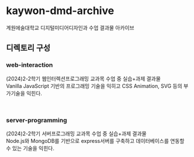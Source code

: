 # kaywon-dmd-archive
계원에술대학교 디지털미디어디자인과 수업 결과물 아카이브


## 디렉토리 구성   
### web-interaction   
(2024)2-2학기 웹인터렉션프로그래밍 교과목 수업 중 실습+과제 결과물   
Vanilla JavaScript 기반의 프로그래밍 기술을 익히고 CSS Animation, SVG 등의 부가기술을 익힌다.
   
<br>

### server-programming   
(2024)2-2학기 서버프로그래밍 교과목 수업 중 실습+과제 결과물   
Node.js와 MongoDB를 기반으로 express서버를 구축하고 데이터베이스를 연동할 수 있는 기술을 익힌다.
